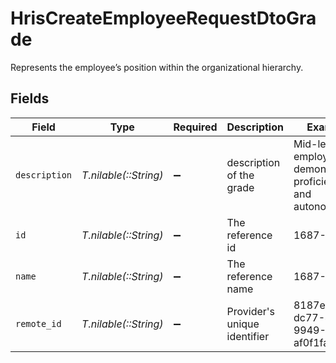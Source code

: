 # HrisCreateEmployeeRequestDtoGrade

Represents the employee’s position within the organizational hierarchy.


## Fields

| Field                                                      | Type                                                       | Required                                                   | Description                                                | Example                                                    |
| ---------------------------------------------------------- | ---------------------------------------------------------- | ---------------------------------------------------------- | ---------------------------------------------------------- | ---------------------------------------------------------- |
| `description`                                              | *T.nilable(::String)*                                      | :heavy_minus_sign:                                         | description of the grade                                   | Mid-level employee demonstrating proficiency and autonomy. |
| `id`                                                       | *T.nilable(::String)*                                      | :heavy_minus_sign:                                         | The reference id                                           | 1687-3                                                     |
| `name`                                                     | *T.nilable(::String)*                                      | :heavy_minus_sign:                                         | The reference name                                         | 1687-4                                                     |
| `remote_id`                                                | *T.nilable(::String)*                                      | :heavy_minus_sign:                                         | Provider's unique identifier                               | 8187e5da-dc77-475e-9949-af0f1fa4e4e3                       |